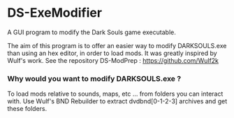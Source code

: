 # DS-ExeModifier
A GUI program to modify the Dark Souls game executable.

The aim of this program is to offer an easier way to modify DARKSOULS.exe than using an hex editor, in order to load mods. It was greatly inspired by Wulf's work. See the repository DS-ModPrep :
https://github.com/Wulf2k

### Why would you want to modify DARKSOULS.exe ?  
To load mods relative to sounds, maps, etc ... from folders you can interact with.
Use Wulf's BND Rebuilder to extract dvdbnd[0-1-2-3] archives and get these folders.
